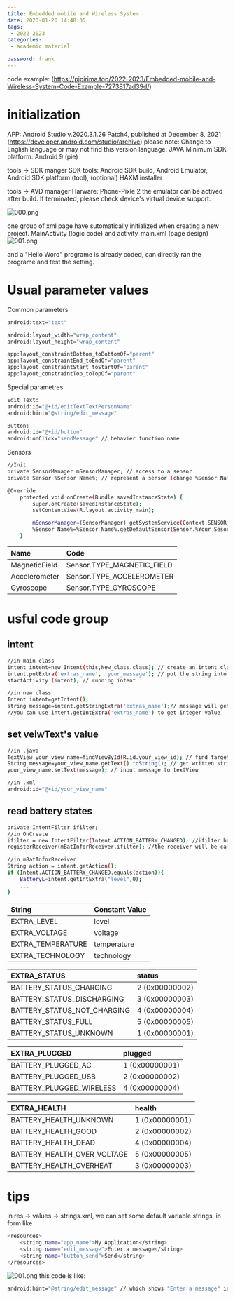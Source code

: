 ```yaml
---
title: Embedded mobile and Wireless System
date: 2023-01-20 14:48:35
tags:
 - 2022-2023
categories: 
 - academic material

password: frank
---
```


code example: (https://pipirima.top/2022-2023/Embedded-mobile-and-Wireless-System-Code-Example-7273817ad39d/)

# initialization
APP: Android Studio v.2020.3.1.26 Patch4, published at December 8, 2021
(https://developer.android.com/studio/archive) please note: Change to English language or may not find this version
language: JAVA
Minimum SDK platform: Android 9 (pie)

tools -> SDK manger
SDK tools: Android SDK build, Android Emulator, Android SDK platform (tool), (optional) HAXM installer

tools -> AVD manager
Harware: Phone-Pixle 2
the emulator can be actived after build. If terminated, please check device's virtual device support.

![000.png](000.png)

one group of xml page have sutomatically initialized when creating a new project.
MainActivity (logic code) and activity_main.xml (page design)
![001.png](001.png)

and a "Hello Word" programe is already coded, can directly ran the programe and test the setting.

# Usual parameter values
Common parameters
``` Bash
android:text="text"

android:layout_width="wrap_content"
android:layout_height="wrap_content"

app:layout_constraintBottom_toBottomOf="parent"
app:layout_constraintEnd_toEndOf="parent"
app:layout_constraintStart_toStartOf="parent"
app:layout_constraintTop_toTopOf="parent"
```

Special parametres
``` Bash
Edit Text:
android:id="@+id/editTextTextPersonName"
android:hint="@string/edit_message"

Button:
android:id="@+id/button"
android:onClick="sendMessage" // behavier function name
```

Sensors
``` Bash
//Init
private SensorManager mSensorManager; // access to a sensor
private Sensor %Sensor Name%; // represent a sensor (change %Sensor Name%)

@Override
    protected void onCreate(Bundle savedInstanceState) {
        super.onCreate(savedInstanceState);
        setContentView(R.layout.activity_main);

        mSensorManager=(SensorManager) getSystemService(Context.SENSOR_SERVICE);
        %Sensor Name%=%Sensor Name%.getDefaultSensor(Sensor.%Your Sesor Terminal%); //change %Sensor Name% and %Your Sesor Terminal%
    }
```

|Name|Code|
|:----|:----|
|MagneticField|Sensor.TYPE_MAGNETIC_FIELD|
|Accelerometer|Sensor.TYPE_ACCELEROMETER|
|Gyroscope|Sensor.TYPE_GYROSCOPE|

# usful code group
## intent
``` bash
//in main class
intent intent=new Intent(this,New_class.class); // create an intent class which will communicated with new class
intent.putExtra('extras_name', 'your_message'); // put the string into EXTRA_MESSAGE.
startActivity (intent); // running intent

//in new class
Intent intent=getIntent();
string message=intent.getStringExtra('extras_name');// message will get string value
//you can use intent.getIntExtra('extras_name') to get integer value
```

## set veiwText's value
``` bash
//in .java
TextView your_view_name=findViewById(R.id.your_view_id); // find target textView
String message=your_view_name.getText().toString(); // get written string in this EditText 
your_view_name.setText(message); // input message to textView

//in .xml
android:id="@+id/your_view_name"
```

## read battery states
``` bash
private IntentFilter ifilter;
//in OnCreate
ifilter = new IntentFilter(Intent.ACTION_BATTERY_CHANGED); //ifilter have matched with a type of action
registerReceiver(mBatInforReceiver,ifilter); //the receiver will be called when any broadcast matches filter

//in mBatInforReceiver
String action = intent.getAction();
if (Intent.ACTION_BATTERY_CHANGED.equals(action)){
    BatteryL=intent.getIntExtra("level",0);
    ...
}
```

|String|Constant Value|
|:----|:----|
|EXTRA_LEVEL|level|
|EXTRA_VOLTAGE|voltage|
|EXTRA_TEMPERATURE|temperature|
|EXTRA_TECHNOLOGY|technology|

|EXTRA_STATUS|status|
|:----|:----|
|BATTERY_STATUS_CHARGING|2 (0x00000002)|
|BATTERY_STATUS_DISCHARGING|3 (0x00000003)|
|BATTERY_STATUS_NOT_CHARGING|4 (0x00000004)|
|BATTERY_STATUS_FULL|5 (0x00000005)|
|BATTERY_STATUS_UNKNOWN|1 (0x00000001)|

|EXTRA_PLUGGED|plugged|
|:----|:----|
|BATTERY_PLUGGED_AC|1 (0x00000001)|
|BATTERY_PLUGGED_USB|2 (0x00000002)|
|BATTERY_PLUGGED_WIRELESS|4 (0x00000004)|

|EXTRA_HEALTH|health|
|:----|:----|
|BATTERY_HEALTH_UNKNOWN|1 (0x00000001)|
|BATTERY_HEALTH_GOOD|2 (0x00000002)|
|BATTERY_HEALTH_DEAD|4 (0x00000004)|
|BATTERY_HEALTH_OVER_VOLTAGE|5 (0x00000005)|
|BATTERY_HEALTH_OVERHEAT|3 (0x00000003)|

# tips
in res -> values -> strings.xml, we can set some default variable strings, in form like
``` Bash
<resources>
    <string name="app_name">My Application</string>
    <string name="edit_message">Enter a message</string>
    <string name="button_send">Send</string>
</resources>
```
![001.png](001.png)
this code is like:
``` Bash
android:hint="@string/edit_message" // which shows "Enter a message" in layout
```